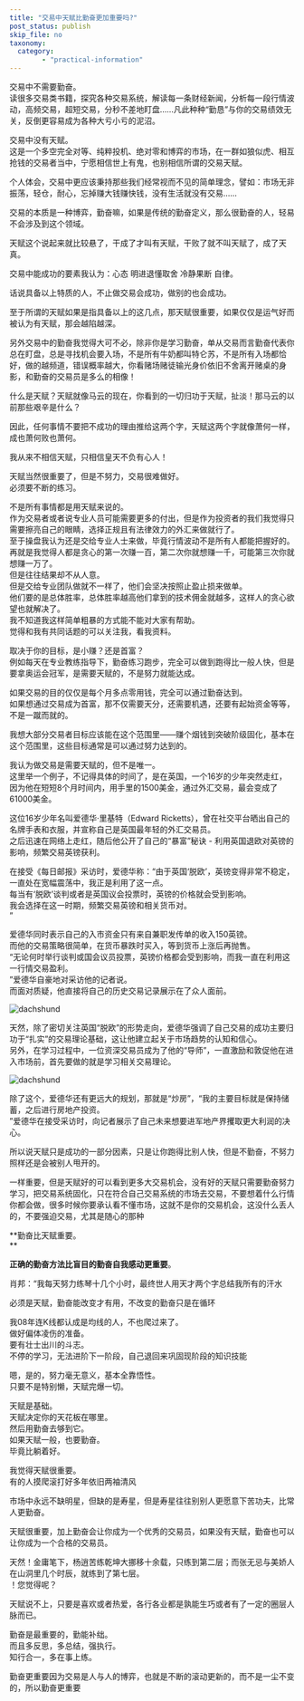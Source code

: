 ```yaml
---
title: "交易中天赋比勤奋更加重要吗?"
post_status: publish
skip_file: no
taxonomy:
  category:
        - "practical-information"
---
```


交易中不需要勤奋。  
读很多交易类书籍，探究各种交易系统，解读每一条财经新闻，分析每一段行情波动，高频交易，超短交易，分秒不差地盯盘……凡此种种“勤恳”与你的交易绩效无关，反倒更容易成为各种大亏小亏的泥沼。

交易中没有天赋。  
这是一个多空完全对等、纯粹投机、绝对零和博弈的市场，在一群如狼似虎、相互抢钱的交易者当中，宁愿相信世上有鬼，也别相信所谓的交易天赋。

个人体会，交易中更应该秉持那些我们经常视而不见的简单理念，譬如：市场无非振荡，轻仓，耐心，忘掉赚大钱赚快钱，没有生活就没有交易……

交易的本质是一种博弈，勤奋嘛，如果是传统的勤奋定义，那么很勤奋的人，轻易不会涉及到这个领域。

天赋这个说起来就比较悬了，干成了才叫有天赋，干败了就不叫天赋了，成了天真。

交易中能成功的要素我认为：心态 明进退懂取舍 冷静果断 自律。

话说具备以上特质的人，不止做交易会成功，做别的也会成功。

至于所谓的天赋如果是指具备以上的这几点，那天赋很重要，如果仅仅是运气好而被认为有天赋，那会越陷越深。

另外交易中的勤奋我觉得大可不必，除非你是学习勤奋，单从交易而言勤奋代表你总在盯盘，总是寻找机会要入场，不是所有牛奶都叫特仑苏，不是所有入场都恰好，做的越频道，错误概率越大，你看赌场赌徒输光身价依旧不舍离开赌桌的身影，和勤奋的交易员是多么的相像！

什么是天赋？天赋就像马云的现在，你看到的一切归功于天赋，扯淡！那马云的以前那些艰辛是什么？

因此，任何事情不要把不成功的理由推给这两个字，天赋这两个字就像萧何一样，成也萧何败也萧何。

我从来不相信天赋，只相信皇天不负有心人！

天赋当然很重要了，但是不努力，交易很难做好。  
必须要不断的练习。

不是所有事情都是用天赋来说的。  
作为交易者或者说专业人员可能需要更多的付出，但是作为投资者的我们我觉得只需要擦亮自己的眼睛，选择正规且有法律效力的外汇来做就行了。  
至于操盘我认为还是交给专业人士来做，毕竟行情波动不是所有人都能把握好的。  
再就是我觉得人都是贪心的第一次赚一百，第二次你就想赚一千，可能第三次你就想赚一万了。  
但是往往结果却不从人意。  
但是交给专业团队做就不一样了，他们会坚决按照止盈止损来做单。  
他们要的是总体胜率，总体胜率越高他们拿到的技术佣金就越多，这样人的贪心欲望也就解决了。  
我不知道我这样简单粗暴的方式能不能对大家有帮助。  
觉得和我有共同话题的可以关注我，看我资料。

取决于你的目标，是小赚？还是首富？  
例如每天在专业教练指导下，勤奋练习跑步，完全可以做到跑得比一般人快，但是要拿奥运会冠军，是需要天赋的，不是努力就能达成。

如果交易的目的仅仅是每个月多点零用钱，完全可以通过勤奋达到。  
如果想通过交易成为首富，那不仅需要天分，还需要机遇，还要有起始资金等等，不是一蹴而就的。

我想大部分交易者目标应该能在这个范围里——赚个烟钱到突破阶级固化，基本在这个范围里，这些目标通常是可以通过努力达到的。

我认为做交易是需要天赋的，但不是唯一。  
这里举一个例子，不记得具体的时间了，是在英国，一个16岁的少年突然走红，因为他在短短8个月时间内，用手里的1500美金，通过外汇交易，最会变成了61000美金。

这位16岁少年名叫爱德华·里基特（Edward Ricketts），曾在社交平台晒出自己的名牌手表和衣服，并宣称自己是英国最年轻的外汇交易员。  
之后迅速在网络上走红，随后他公开了自己的“暴富”秘诀 - 利用英国退欧对英镑的影响，频繁交易英镑获利。

在接受《每日邮报》采访时，爱德华称：“由于英国‘脱欧’，英镑变得非常不稳定，一直处在宽幅震荡中，我正是利用了这一点。  
每当有‘脱欧’谈判或者是英国议会投票时，英镑的价格就会受到影响。  
我会选择在这一时期，频繁交易英镑和相关货币对。  
”

爱德华同时表示自己的入市资金只有来自兼职发传单的收入150英镑。  
而他的交易策略很简单，在货币暴跌时买入，等到货币上涨后再抛售。  
“无论何时举行谈判或国会议员投票，英镑价格都会受到影响，而我一直在利用这一行情交易盈利。  
”爱德华自豪地对采访他的记者说。  
而面对质疑，他直接将自己的历史交易记录展示在了众人面前。

![dachshund](https://cdn.fendou.la/funstoutiao/2020/11/112857020.png "图片1.png")

天然，除了密切关注英国“脱欧”的形势走向，爱德华强调了自己交易的成功主要归功于“扎实”的交易理论基础，这让他建立起关于市场趋势的认知和信心。  
另外，在学习过程中，一位资深交易员成为了他的“导师”，一直激励和敦促他在进入市场前，首先要做的就是学习相关交易理论。

![dachshund](https://cdn.fendou.la/funstoutiao/2020/11/112918786.png "图片2.png")

除了这个，爱德华还有更远大的规划，那就是“炒房”，“我的主要目标就是保持储蓄，之后进行房地产投资。  
”爱德华在接受采访时，向记者展示了自己未来想要进军地产界攫取更大利润的决心。

所以说天赋只是成功的一部分因素，只是让你跑得比别人快，但是不勤奋，不努力照样还是会被别人甩开的。

一样重要，但是天赋好的可以看到更多大交易机会，没有好的天赋只需要勤奋努力学习，把交易系统固化，只在符合自己交易系统的市场去交易，不要想着什么行情你都会做，很多时候你要承认看不懂市场，这就不是你的交易机会，这没什么丢人的，不要强迫交易，尤其是随心的那种

**勤奋比天赋重要。  
**

**正确的勤奋方法比盲目的勤奋自我感动更重要**。

肖邦：“我每天努力练琴十几个小时，最终世人用天才两个字总结我所有的汗水

必须是天赋，勤奋能改变才有用，不改变的勤奋只是在循环

我08年连K线都认成是均线的人，不也爬过来了。  
做好偏体凌伤的准备。  
要有壮士出川的斗志。  
不停的学习，无法进阶下一阶段，自己退回来巩固现阶段的知识技能

嗯，是的，努力毫无意义，基本全靠悟性。  
只要不是特别懒，天赋完爆一切。

天赋是基础。  
天赋决定你的天花板在哪里。  
然后用勤奋去够到它。  
如果天赋一般，也要勤奋。  
毕竟比躺着好。

我觉得天赋很重要。  
有的人摸爬滚打好多年依旧两袖清风

市场中永远不缺明星，但缺的是寿星，但是寿星往往别别人更愿意下苦功夫，比常人更勤奋。

天赋很重要，加上勤奋会让你成为一个优秀的交易员，如果没有天赋，勤奋也可以让你成为一个合格的交易员。

天然！金庸笔下，杨逍苦练乾坤大挪移十余载，只练到第二层；而张无忌与美娇人在山洞里几个时辰，就练到了第七层。  
！您觉得呢？

天赋说不上，只要是喜欢或者热爱，各行各业都是孰能生巧或者有了一定的圈层人脉而已。

勤奋是最重要的，勤能补绌。  
而且多反思，多总结，强执行。  
知行合一，多在事上练。

勤奋更重要因为交易是人与人的博弈，也就是不断的滚动更新的，而不是一尘不变的，所以勤奋更重要
